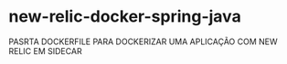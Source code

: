 # new-relic-docker-spring-java

PASRTA DOCKERFILE PARA DOCKERIZAR UMA APLICAÇÃO COM NEW RELIC EM SIDECAR
